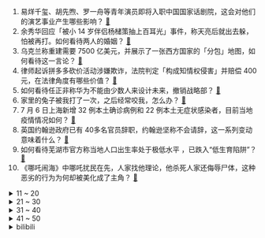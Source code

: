 1. 易烊千玺、胡先煦、罗一舟等青年演员即将入职中国国家话剧院，这会对他们的演艺事业产生哪些影响？ [:link:](https://www.zhihu.com/question/541867647)
2. 余秀华回应「被小 14 岁伴侣杨槠策抽上百耳光」事件，称天亮后就出去躲，怕被再打。如何看待两人的婚姻？ [:link:](https://www.zhihu.com/question/541911667)
3. 乌克兰称重建需要 7500 亿美元，并展示了一张西方国家的「分包」地图，如何看待这一言论？ [:link:](https://www.zhihu.com/question/541833129)
4. 律师起诉拼多多砍价活动涉嫌欺诈，法院判定「构成知情权侵害」并赔偿 400 元，在法律角度有哪些价值？ [:link:](https://www.zhihu.com/question/541638119)
5. 如何看待任正非称华为不能由少数人来设计未来，撤销战略部？ [:link:](https://www.zhihu.com/question/541580164)
6. 家里的兔子被我打了一次，之后经常咬我，怎么办？ [:link:](https://www.zhihu.com/question/423155309)
7. 7 月 6 日上海新增 32 例本土确诊病例和 22 例本土无症状感染者，目前当地疫情情况如何？ [:link:](https://www.zhihu.com/question/541960111)
8. 英国约翰逊政府已有 40多名官员辞职，约翰逊坚称不会请辞，这一系列变动意味着什么？ [:link:](https://www.zhihu.com/question/541818178)
9. 如何看待芜湖市官方称当地人口出生率处于极低水平 ，已跌入“低生育陷阱”？ [:link:](https://www.zhihu.com/question/541912251)
10. 《哪吒闹海》中哪吒扰民在先，人家找他理论，他杀死人家还侮辱尸体，这种恶劣的行为为何却被美化成了主角？ [:link:](https://www.zhihu.com/question/290475507)
<details>
<summary>11 ~ 20</summary>

11. 钟薛高雪糕用火烤不融化，反而烧糊了，用电吹风热风吹不化，是什么原理？ [:link:](https://www.zhihu.com/question/541734215)
12. 周杰伦的新歌《最伟大的作品》好听吗？粉丝们满意吗？ [:link:](https://www.zhihu.com/question/541823538)
13. 美联储会议纪要，7 月会议可能适合加息 75 个或 50 个基点，将产生哪些影响？ [:link:](https://www.zhihu.com/question/541866425)
14. 狗不能吃人吃的饭是不是卖狗粮的阴谋？ [:link:](https://www.zhihu.com/question/306919987)
15. 金华一小区发现古钱币 282 公斤，文保所称「这笔钱可能属于宋朝一个大户人家」，此发现有哪些重要价值？ [:link:](https://www.zhihu.com/question/541809524)
16. 雪糕刺客钟薛高霸榜热搜，创始人林盛发文称「 水军痕迹极其明显 」，暗指行业不良竞争，如何看待这一事件？ [:link:](https://www.zhihu.com/question/541854214)
17. 菲尔兹奖有滞后性吗？为什么截止到 2022 年中国本土还没有出现菲尔兹奖得主？ [:link:](https://www.zhihu.com/question/536513825)
18. 为什么《奇异博士 2》口碑崩了？漫威要走下坡路了吗？ [:link:](https://www.zhihu.com/question/539345269)
19. 如何评价 7 月 6 日中午 12 点周杰伦发布的《最伟大的作品》先行曲和 MV？ [:link:](https://www.zhihu.com/question/541807279)
20. 「七七事变」85周年，今日中国不再是 1937 年的中国，你有什么话想对今天的中国说？ [:link:](https://www.zhihu.com/question/541964784)
</details>
<details>
<summary>21 ~ 30</summary>

21. 小暑到了，天气越来越热，大家都有什么避暑的小窍门？ [:link:](https://www.zhihu.com/question/400248874)
22. 比亚迪超越特斯拉成为上半年全球新能源汽车销冠，其后者销量为何会下滑？ [:link:](https://www.zhihu.com/question/541512340)
23. 日本要求俄石油价格砍半，这将对俄罗斯石油市场带来哪些影响？ [:link:](https://www.zhihu.com/question/541886668)
24. 为什么《梦华录》热度这么高，但好像陈晓没有爆红？ [:link:](https://www.zhihu.com/question/541630019)
25. 为什么猫有时候会轻轻咬我一下？ [:link:](https://www.zhihu.com/question/363392754)
26. 北京本次疫情初步考虑为输入病例引起本土聚集性疫情，属奥密克戎BA.5.2分支，具体情况如何？ [:link:](https://www.zhihu.com/question/541861673)
27. 岳不群如果练紫霞功到老能达到什么水平？ [:link:](https://www.zhihu.com/question/398600756)
28. 2022 LPL 夏季赛V5 2:0 RA，如何评价这场比赛？ [:link:](https://www.zhihu.com/question/541888031)
29. 钢琴考完十级后，基本不碰琴会怎样? [:link:](https://www.zhihu.com/question/540902030)
30. 上海到月手8500元，会不会很拮据？ [:link:](https://www.zhihu.com/question/517070301)
</details>
<details>
<summary>31 ~ 40</summary>

31. 如何看待某网友因在家喷涂高达模型时被举报制毒及制作炸药，还被「邀请」至警察局现场制作高达模型以证清白？ [:link:](https://www.zhihu.com/question/541672635)
32. 2022 北京中考 655 分以上 877 人，600 分以上 4.98 万人，成绩为何大幅拔高？ [:link:](https://www.zhihu.com/question/541491177)
33. 人真的会因为极度悲伤和绝望而一夜白头吗？ [:link:](https://www.zhihu.com/question/328049666)
34. 专家反对杜兰特加盟勇士，将是一桩双输的交易，你觉得该球员加入哪支球队会是双赢的局面？ [:link:](https://www.zhihu.com/question/541667020)
35. 如何看待华为回应与陈春花相关传言，称「华为不了解她，她也不可能了解华为」？ [:link:](https://www.zhihu.com/question/541803085)
36. 大一新生报ACCA,有必要吗？ [:link:](https://www.zhihu.com/question/37567837)
37. 驻韩美军再次酒驾肇免于拘留，韩网民自嘲「我们是殖民地」，如何评价此事？ [:link:](https://www.zhihu.com/question/541771582)
38. 摄影爱好者不应该用好镜头吗？ [:link:](https://www.zhihu.com/question/541473707)
39. 日本要求俄石油价格砍半，俄方称日企将无法参与萨哈林 2 号项目，后续将如何发展？ [:link:](https://www.zhihu.com/question/541830558)
40. 上海高考 7 日开考，延期一个月后，上海考生需要注意哪些事项？ [:link:](https://www.zhihu.com/question/541860227)
</details>
<details>
<summary>41 ~ 50</summary>

41. 信息学竞赛用C++不用Python的理由是什么？ [:link:](https://www.zhihu.com/question/540101037)
42. 为什么绿豆汤有时煮完是绿色有时煮完是红色？什么因素影响了汤的颜色？ [:link:](https://www.zhihu.com/question/539023926)
43. 如何评价《原神》2.7 版本更新的夜兰传说任务「棋生断处」？ [:link:](https://www.zhihu.com/question/535401547)
44. 南京哪里能尝到地道的本地小吃？ [:link:](https://www.zhihu.com/question/54172790)
45. 上海 2022 年高考人数降回 5 万，2021 年曾涨至 7 万，为什么波动这么大？ [:link:](https://www.zhihu.com/question/536515103)
46. 小暑这天应该吃些什么？ [:link:](https://www.zhihu.com/question/541639366)
47. 网传 MIT 女教授获「霸总」老公捐款五亿美元成立实验室，这对做科研来说意味着什么？你有何感想？ [:link:](https://www.zhihu.com/question/541457716)
48. 腾讯旗下 APP 掌上 WeGame 发布退市公告，这是否会对 PC 端的 WeGame 造成影响？ [:link:](https://www.zhihu.com/question/541694964)
49. 为啥子虽然火影海贼死神都在后期补设定，但给我的感觉却是这次太阳神果实异常突兀？ [:link:](https://www.zhihu.com/question/537289360)
50. 从《深夜食堂》到《回廊亭》，为什么日剧改编的国产剧总是失败？ [:link:](https://www.zhihu.com/question/540741276)
</details><details>
<summary>bilibili</summary>

1. 【最伟大的作品 | 官方MV 】周杰伦 化身时空旅人与艺术家们相遇 [:link:](//www.bilibili.com/video/BV1ua411p7iA)
2. 万州烤鱼博览馆   厨子探店¥217 [:link:](//www.bilibili.com/video/BV1x94y1R7uP)
3. 鸡你太美Remix，但是真ikun [:link:](//www.bilibili.com/video/BV1s34y1p763)
4. 爱 捣 蛋 的 嘎 子 [:link:](//www.bilibili.com/video/BV1b3411F7Db)
5. 祝你们早日找到自己的病友 [:link:](//www.bilibili.com/video/BV1Yv4y1T79G)
6. 这是人类能完成的操作？？2 [:link:](//www.bilibili.com/video/BV1PL4y1A7wb)
7. 我不是来求助的，我是来反击的 [:link:](//www.bilibili.com/video/BV1x34y1p7Wm)
8. 雕坏上百张纸，挑战照片级纸雕 [:link:](//www.bilibili.com/video/BV1BU4y1Q78H)
9. 《爽！》 [:link:](//www.bilibili.com/video/BV1MB4y1i7Et)
10. 皇 城 P K ！【MC暮色森林#5】 [:link:](//www.bilibili.com/video/BV1wa411p7uN)
<details>
<summary>11 ~ 20</summary>

11. 【真人特效】仙侠剧都不敢这么拍！ [:link:](//www.bilibili.com/video/BV18N4y1g7Wq)
12. 我的梦想，价值两元 [:link:](//www.bilibili.com/video/BV1Mr4y1u7W8)
13. 和平精英最感人故事？为了逝世兄弟的梦想，他默默坚守游戏！ [:link:](//www.bilibili.com/video/BV1if4y1Z7rb)
14. 演员的蛋生（3） [:link:](//www.bilibili.com/video/BV1fZ4y1e7w6)
15. 我是不是不够可爱呀 [:link:](//www.bilibili.com/video/BV19N4y1g7YX)
16. 当兰陵王隐身进人堆开了个弱化 [:link:](//www.bilibili.com/video/BV1iU4y1S7hE)
17. 31℃室温一小时不化 这雪糕能吃吗？ [:link:](//www.bilibili.com/video/BV1dT411u78V)
18. 【俄罗斯老婆】安娜：快进来随礼！！ [:link:](//www.bilibili.com/video/BV1sY4y1E7qP)
19. 鸟中屠夫，撸串王者！ [:link:](//www.bilibili.com/video/BV1iG411x7d7)
20. 我被美国斯坦福大学，食堂录取了！！美国大学自助餐吃什么？ [:link:](//www.bilibili.com/video/BV1UU4y1S7Xb)
</details>
<details>
<summary>21 ~ 30</summary>

21. 用玻璃切割一颗看起来百万的宝石！！身边的小伙伴都惊呆了！ [:link:](//www.bilibili.com/video/BV1Tv4y1T7Jy)
22. 雪糕刺客再也不能背刺大家了？ [:link:](//www.bilibili.com/video/BV1kU4y1S7rs)
23. 无关风月 我提序等你回 [:link:](//www.bilibili.com/video/BV1sY4y1E7Nq)
24. 【水果猎人】网络热门水果鉴定11 [:link:](//www.bilibili.com/video/BV1cL4y1A78T)
25. 超平坦世界+惊变100天【大结局】活下去！ [:link:](//www.bilibili.com/video/BV1VW4y1U7d9)
26. 【闲聊】《裹脚布》大结局，我血亏18块 [:link:](//www.bilibili.com/video/BV1HB4y1H71g)
27. 但凡她们平均一下脑子~ [:link:](//www.bilibili.com/video/BV1Qa411p7Ao)
28. 对小学生来说有点幼稚 对我刚刚好 [:link:](//www.bilibili.com/video/BV1pf4y1Z7Vj)
29. 如果广告用了错误的音效…… [:link:](//www.bilibili.com/video/BV1834y1p7Bk)
30. 一位温柔刺客 [:link:](//www.bilibili.com/video/BV1uN4y1g7xz)
</details>
<details>
<summary>31 ~ 40</summary>

31. 24岁，从没用过新手机。消费主义在我这踢到了铁板…… [:link:](//www.bilibili.com/video/BV1vY4y1E74Y)
32. 【ipad古筝】无关风月 我题序等你回 [:link:](//www.bilibili.com/video/BV1uL4y1A7M9)
33. 洛天依 原创《大吉》 [:link:](//www.bilibili.com/video/BV1za411X7BJ)
34. 嘻→嘻↑嘻→嘻→嘻↑嘻→嘻↑ [:link:](//www.bilibili.com/video/BV1mr4y1M7uh)
35. 空气炸锅薯条，视觉和味觉的双重享受！ [:link:](//www.bilibili.com/video/BV1RW4y1z74A)
36. 谁不想要一天十万呢？ [:link:](//www.bilibili.com/video/BV14B4y1i7pZ)
37. 人生第一次捡到猫，真的好小一只，作为一个铲屎官，实在不忍心袖手旁观不管它 [:link:](//www.bilibili.com/video/BV1K341137zd)
38. “明枪易躲，暗恋难防” [:link:](//www.bilibili.com/video/BV17B4y1i7YF)
39. T6第一次单发点火实验！ [:link:](//www.bilibili.com/video/BV1QS4y1n7xx)
40. 来分析一下，这样的储备，主要是应对什么灾难？ [:link:](//www.bilibili.com/video/BV12B4y1W7c9)
</details>
<details>
<summary>41 ~ 50</summary>

41. 男子记错号码误拨警察电话买毒品 [:link:](//www.bilibili.com/video/BV1Y3411F7Qp)
42. 我这一刀下去，你可能会胖十斤【凭啥这么贵ep39-烧肉正好】 [:link:](//www.bilibili.com/video/BV1yG411W7Vn)
43. 《明日方舟》EP - Magic Theorem [:link:](//www.bilibili.com/video/BV1YU4y1S7D1)
44. 6年up主第7次搬家，我是时候离开啦！ [:link:](//www.bilibili.com/video/BV1bT411u7gQ)
45. 【白嫖失败】三分钟带你领略中国刀的魅力！ [:link:](//www.bilibili.com/video/BV1734y1p7Rh)
46. 【Minecraft】世界首个纯红石神经网络！真正的红石人工智能(中文/English)(4K) [:link:](//www.bilibili.com/video/BV1yv4y1u7ZX)
47. 大学真不是你想的那样... [:link:](//www.bilibili.com/video/BV1yZ4y1a7vg)
48. 偷狗火到国外，嘎子成鬼畜顶流，本人回应彰显格局！ [:link:](//www.bilibili.com/video/BV1La411X77W)
49. 新婚半年，老公整晚打游戏不来睡觉，咋整啊 [:link:](//www.bilibili.com/video/BV1Rr4y1M7R3)
50. 备婚抠搜指南3.0｜终于试到了好吃不贵的结婚喜糖～ [:link:](//www.bilibili.com/video/BV1PU4y1X7FU)
</details>
<details>
<summary>51 ~ 60</summary>

51. 我为我的奶奶，拍了部“电影” [:link:](//www.bilibili.com/video/BV13Y4y1n76t)
52. 当阿尼亚变成了男孩子！！！ [:link:](//www.bilibili.com/video/BV11t4y1t7qc)
53. 【原神】摆 拍 狂 魔 17 [:link:](//www.bilibili.com/video/BV1kW4y1z7k5)
54. 【周杰伦】来B站打招呼了? 他心里有我! 来给周董整点活吧~ [:link:](//www.bilibili.com/video/BV1c34y1W7Wu)
55. 语 气 词 [:link:](//www.bilibili.com/video/BV1Nr4y1u786)
56. 张镇辉台球正经教学【6个不太建议使用的技巧】14.0版本 [:link:](//www.bilibili.com/video/BV1rU4y1S7U4)
57. 红皇后卡点仿妆，她其实挺可爱的 [:link:](//www.bilibili.com/video/BV1Da411H74M)
58. 外媒记者被赵立坚夸奖后，纷纷用中文提问 [:link:](//www.bilibili.com/video/BV17W4y1U7KB)
59. 【4K60FPS】周杰伦、五月天《龙卷风》梦幻联动现场！这是我的青春！ [:link:](//www.bilibili.com/video/BV1N3411A74X)
60. 《自信女人如何乘疯破浪》 [:link:](//www.bilibili.com/video/BV1h3411c7QE)
</details>
<details>
<summary>61 ~ 70</summary>

61. 【骆歆】喜大普奔！！！我终于上热门啦！！！！赶紧跟朋友们开炫！！！ [:link:](//www.bilibili.com/video/BV1Yt4y1t7iU)
62. 嘻→嘻↗嘻→嘻→嘻↗↘是什么梗【梗指南】 [:link:](//www.bilibili.com/video/BV1634y1p71T)
63. 现在的古风歌曲真是让人掘地三尺五体投地 [:link:](//www.bilibili.com/video/BV1vL4y1w7JU)
64. 给何炅、虞书欣等老师做海鲜大餐，把他们吃嗨了 [:link:](//www.bilibili.com/video/BV1X94y1R7hk)
65. 增强学生体质，最有效的方法 [:link:](//www.bilibili.com/video/BV1wr4y1u7Lh)
66. 对，我就是馋她智慧！原神须弥前瞻pv&草神细节考据鉴赏（原神文化考据18） [:link:](//www.bilibili.com/video/BV1qU4y1S7jW)
67. 我把工作室的透光墙改造成了游戏机屏幕 [:link:](//www.bilibili.com/video/BV1PZ4y1v7Gj)
68. 好开心能参加幼儿园小朋友的毕业典礼！还能和100多个小朋友成功对上暗号！真是嘎嘎有排面！ [:link:](//www.bilibili.com/video/BV1bN4y1g7dV)
69. 手工制作，手艺人捡了一根螺纹钢，要把它打磨成一根针 [:link:](//www.bilibili.com/video/BV1aW4y1U7tW)
70. 今天带大家当一回羊 [:link:](//www.bilibili.com/video/BV1UL4y1w7zk)
</details>
<details>
<summary>71 ~ 80</summary>

71. 当我把手机递给了卡琳娜…… [:link:](//www.bilibili.com/video/BV1h94y1R7Vy)
72. 关于我养了三年多的狗，被我女朋友养了三个月以后的样子 [:link:](//www.bilibili.com/video/BV1Ca411H7jX)
73. 《五毒》傣族 [:link:](//www.bilibili.com/video/BV1kW4y1z7Ds)
74. 18岁学会挖掘机 大家都叫我“女挖娘娘” [:link:](//www.bilibili.com/video/BV1PL4y1A7qf)
75. 猫咖里的《钉子户》 [:link:](//www.bilibili.com/video/BV1Fa411p7p9)
76. 沉浸式体验已婚男人的上午（3） [:link:](//www.bilibili.com/video/BV1Lf4y1Z7um)
77. 妈沫的快递拆箱～ [:link:](//www.bilibili.com/video/BV18G411x7fC)
78. 童年雪糕，但是拟人 [:link:](//www.bilibili.com/video/BV1CU4y1Q7CR)
79. 我们家的新剪辑真可爱~ [:link:](//www.bilibili.com/video/BV1Va411X7H8)
80. 5毛就能起一袋！？ [:link:](//www.bilibili.com/video/BV1nv4y1T7Fd)
</details>
<details>
<summary>81 ~ 90</summary>

81. 【盘个生意】3-5万开个菜鸟驿站，是好生意吗？ [:link:](//www.bilibili.com/video/BV1VB4y1H7ku)
82. Up主卧底陪聊圈竟意外被富婆看上，还要求我做…… [:link:](//www.bilibili.com/video/BV1a34y1p7Qs)
83. 实拍世界第一台现烤汉堡售卖机！真的比麦当劳好吃？ [:link:](//www.bilibili.com/video/BV1yZ4y1a7Ck)
84. 玫瑰花被摘了 你要怪摘花的人 而不是怪花开的艳 [:link:](//www.bilibili.com/video/BV14L4y1w7S2)
85. 今天是蚕茧大户带来的手工制作教程～ [:link:](//www.bilibili.com/video/BV19a411H7tG)
86. 王老菊教你地精艺术 [:link:](//www.bilibili.com/video/BV1EB4y1i7i5)
87. 骑行帕米尔高原，公路休息区扎营，夜晚肉眼就能看见银河 [:link:](//www.bilibili.com/video/BV1r34y1p7zp)
88. 广告，但是打码丨高清变装合集 [:link:](//www.bilibili.com/video/BV1eU4y1S7a7)
89. 《寻找田春山》 [:link:](//www.bilibili.com/video/BV1UZ4y1e7Mk)
90. 【迪卢克皮肤】我宣布，这个待机动作值回票价 [:link:](//www.bilibili.com/video/BV1Xv4y1T7aT)
</details>
<details>
<summary>91 ~ 100</summary>

91. 大悦妈：我被这张床绑jia了！ [:link:](//www.bilibili.com/video/BV1SB4y1W7Rv)
92. 为什么打穿地壳一定要在海底？【汪品先院士】 [:link:](//www.bilibili.com/video/BV113411w7Hn)
93. 这绝对是我这辈子干过最天才的事情！ [:link:](//www.bilibili.com/video/BV1XG411W74W)
94. 新游戏·嘎子偷狗 [:link:](//www.bilibili.com/video/BV1Ut4y1t7ST)
95. 空荡的厂房已成雏形，父亲和四伯参观后惊叹：年轻人干劲就是好 [:link:](//www.bilibili.com/video/BV1ma411H7Xm)
96. 人民日报记者和帅农鸟哥一起吃瓜墙绘，听说郭站长也想来？【体验新农人】 [:link:](//www.bilibili.com/video/BV1ya411H7Vx)
97. 【后期】这种动漫的天空效果不止出现在动漫里 [:link:](//www.bilibili.com/video/BV1B94y1R7x7)
98. 你热不热？我不热 我里面有空调 【恶作剧挑战103】 [:link:](//www.bilibili.com/video/BV19B4y1v7g9)
99. 万字解析：今天的游戏技术究竟发展到了什么程度？ [:link:](//www.bilibili.com/video/BV1HB4y1W7pC)
100. 挑战30天内，不带钱，从广州去到北京！【第0天】 [:link:](//www.bilibili.com/video/BV1cr4y1u79e)
</details></details>